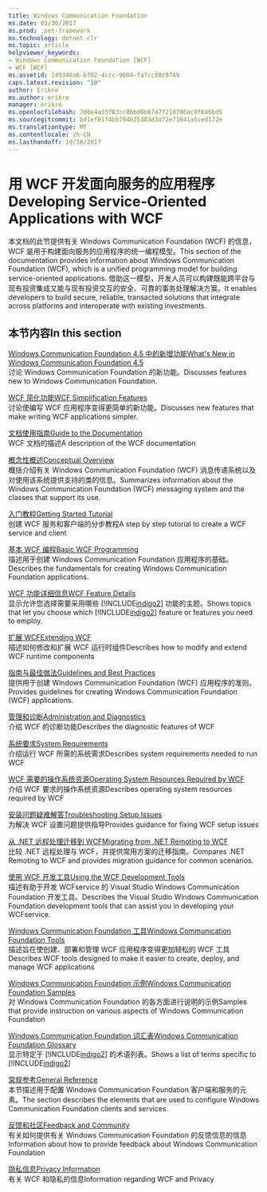 ```yaml
---
title: Windows Communication Foundation
ms.date: 03/30/2017
ms.prod: .net-framework
ms.technology: dotnet-clr
ms.topic: article
helpviewer_keywords:
- Windows Communication Foundation [WCF]
- WCF [WCF]
ms.assetid: 149348a6-bf82-4ccc-9604-fa7cc88c0749
caps.latest.revision: "10"
author: Erikre
ms.author: erikre
manager: erikre
ms.openlocfilehash: 7d0e4a33f83cc8bbd0b67a7f21d786ac9f646bd5
ms.sourcegitcommit: bd1ef61f4bb794b25383d3d72e71041a5ced172e
ms.translationtype: MT
ms.contentlocale: zh-CN
ms.lasthandoff: 10/18/2017
---
```

# <a name="developing-service-oriented-applications-with-wcf"></a><span data-ttu-id="e8f05-102">用 WCF 开发面向服务的应用程序</span><span class="sxs-lookup"><span data-stu-id="e8f05-102">Developing Service-Oriented Applications with WCF</span></span>
<span data-ttu-id="e8f05-103">本文档的此节提供有关 Windows Communication Foundation (WCF) 的信息，WCF 是用于构建面向服务的应用程序的统一编程模型。</span><span class="sxs-lookup"><span data-stu-id="e8f05-103">This section of the documentation provides information about Windows Communication Foundation (WCF), which is a unified programming model for building service-oriented applications.</span></span> <span data-ttu-id="e8f05-104">借助这一模型，开发人员可以构建既能跨平台与现有投资集成又能与现有投资交互的安全、可靠的事务处理解决方案。</span><span class="sxs-lookup"><span data-stu-id="e8f05-104">It enables developers to build secure, reliable, transacted solutions that integrate across platforms and interoperate with existing investments.</span></span>
 
## <a name="in-this-section"></a><span data-ttu-id="e8f05-105">本节内容</span><span class="sxs-lookup"><span data-stu-id="e8f05-105">In this section</span></span>  
 [<span data-ttu-id="e8f05-106">Windows Communication Foundation 4.5 中的新增功能</span><span class="sxs-lookup"><span data-stu-id="e8f05-106">What's New in Windows Communication Foundation 4.5</span></span>](../../../docs/framework/wcf/whats-new.md)  
 <span data-ttu-id="e8f05-107">讨论 Windows Communication Foundation 的新功能。</span><span class="sxs-lookup"><span data-stu-id="e8f05-107">Discusses features new to Windows Communication Foundation.</span></span>  
  
 [<span data-ttu-id="e8f05-108">WCF 简化功能</span><span class="sxs-lookup"><span data-stu-id="e8f05-108">WCF Simplification Features</span></span>](../../../docs/framework/wcf/wcf-simplification-features.md)  
 <span data-ttu-id="e8f05-109">讨论使编写 WCF 应用程序变得更简单的新功能。</span><span class="sxs-lookup"><span data-stu-id="e8f05-109">Discusses new features that make writing WCF applications simpler.</span></span>  
  
 [<span data-ttu-id="e8f05-110">文档使用指南</span><span class="sxs-lookup"><span data-stu-id="e8f05-110">Guide to the Documentation</span></span>](../../../docs/framework/wcf/guide-to-the-documentation.md)  
 <span data-ttu-id="e8f05-111">WCF 文档的描述</span><span class="sxs-lookup"><span data-stu-id="e8f05-111">A description of the WCF documentation</span></span>  
  
 [<span data-ttu-id="e8f05-112">概念性概述</span><span class="sxs-lookup"><span data-stu-id="e8f05-112">Conceptual Overview</span></span>](../../../docs/framework/wcf/conceptual-overview.md)  
 <span data-ttu-id="e8f05-113">概括介绍有关 Windows Communication Foundation (WCF) 消息传递系统以及对使用该系统提供支持的类的信息。</span><span class="sxs-lookup"><span data-stu-id="e8f05-113">Summarizes information about the Windows Communication Foundation (WCF) messaging system and the classes that support its use.</span></span>  
  
 [<span data-ttu-id="e8f05-114">入门教程</span><span class="sxs-lookup"><span data-stu-id="e8f05-114">Getting Started Tutorial</span></span>](../../../docs/framework/wcf/getting-started-tutorial.md)  
 <span data-ttu-id="e8f05-115">创建 WCF 服务和客户端的分步教程</span><span class="sxs-lookup"><span data-stu-id="e8f05-115">A step by step tutorial to create a WCF service and client</span></span>  
  
 [<span data-ttu-id="e8f05-116">基本 WCF 编程</span><span class="sxs-lookup"><span data-stu-id="e8f05-116">Basic WCF Programming</span></span>](../../../docs/framework/wcf/basic-wcf-programming.md)  
 <span data-ttu-id="e8f05-117">描述用于创建 Windows Communication Foundation 应用程序的基础。</span><span class="sxs-lookup"><span data-stu-id="e8f05-117">Describes the fundamentals for creating Windows Communication Foundation applications.</span></span>  
  
 [<span data-ttu-id="e8f05-118">WCF 功能详细信息</span><span class="sxs-lookup"><span data-stu-id="e8f05-118">WCF Feature Details</span></span>](../../../docs/framework/wcf/feature-details/index.md)  
 <span data-ttu-id="e8f05-119">显示允许您选择需要采用哪些 [!INCLUDE[indigo2](../../../includes/indigo2-md.md)] 功能的主题。</span><span class="sxs-lookup"><span data-stu-id="e8f05-119">Shows topics that let you choose which [!INCLUDE[indigo2](../../../includes/indigo2-md.md)] feature or features you need to employ.</span></span>  
  
 [<span data-ttu-id="e8f05-120">扩展 WCF</span><span class="sxs-lookup"><span data-stu-id="e8f05-120">Extending WCF</span></span>](../../../docs/framework/wcf/extending/extending-wcf.md)  
 <span data-ttu-id="e8f05-121">描述如何修改和扩展 WCF 运行时组件</span><span class="sxs-lookup"><span data-stu-id="e8f05-121">Describes how to modify and extend WCF runtime components</span></span>  
  
 [<span data-ttu-id="e8f05-122">指南与最佳做法</span><span class="sxs-lookup"><span data-stu-id="e8f05-122">Guidelines and Best Practices</span></span>](../../../docs/framework/wcf/guidelines-and-best-practices.md)  
 <span data-ttu-id="e8f05-123">提供用于创建 Windows Communication Foundation (WCF) 应用程序的准则。</span><span class="sxs-lookup"><span data-stu-id="e8f05-123">Provides guidelines for creating Windows Communication Foundation (WCF) applications.</span></span>  
  
 [<span data-ttu-id="e8f05-124">管理和诊断</span><span class="sxs-lookup"><span data-stu-id="e8f05-124">Administration and Diagnostics</span></span>](../../../docs/framework/wcf/diagnostics/index.md)  
 <span data-ttu-id="e8f05-125">介绍 WCF 的诊断功能</span><span class="sxs-lookup"><span data-stu-id="e8f05-125">Describes the diagnostic features of WCF</span></span>  
  
 [<span data-ttu-id="e8f05-126">系统要求</span><span class="sxs-lookup"><span data-stu-id="e8f05-126">System Requirements</span></span>](../../../docs/framework/wcf/wcf-system-requirements.md)  
 <span data-ttu-id="e8f05-127">介绍运行 WCF 所需的系统需求</span><span class="sxs-lookup"><span data-stu-id="e8f05-127">Describes system requirements needed to run WCF</span></span>  
  
 [<span data-ttu-id="e8f05-128">WCF 需要的操作系统资源</span><span class="sxs-lookup"><span data-stu-id="e8f05-128">Operating System Resources Required by WCF</span></span>](../../../docs/framework/wcf/operating-system-resources-required-by-wcf.md)  
 <span data-ttu-id="e8f05-129">介绍 WCF 要求的操作系统资源</span><span class="sxs-lookup"><span data-stu-id="e8f05-129">Describes operating system resources required by WCF</span></span>  
  
 [<span data-ttu-id="e8f05-130">安装问题疑难解答</span><span class="sxs-lookup"><span data-stu-id="e8f05-130">Troubleshooting Setup Issues</span></span>](../../../docs/framework/wcf/troubleshooting-setup-issues.md)  
 <span data-ttu-id="e8f05-131">为解决 WCF 设置问题提供指导</span><span class="sxs-lookup"><span data-stu-id="e8f05-131">Provides guidance for fixing WCF setup issues</span></span>  
  
 [<span data-ttu-id="e8f05-132">从 .NET 远程处理迁移到 WCF</span><span class="sxs-lookup"><span data-stu-id="e8f05-132">Migrating from .NET Remoting to WCF</span></span>](../../../docs/framework/wcf/migrating-from-net-remoting-to-wcf.md)  
 <span data-ttu-id="e8f05-133">比较 .NET 远程处理与 WCF，并提供常用方案的迁移指南。</span><span class="sxs-lookup"><span data-stu-id="e8f05-133">Compares .NET Remoting to WCF and provides migration guidance for common scenarios.</span></span>  
  
 [<span data-ttu-id="e8f05-134">使用 WCF 开发工具</span><span class="sxs-lookup"><span data-stu-id="e8f05-134">Using the WCF Development Tools</span></span>](../../../docs/framework/wcf/using-the-wcf-development-tools.md)  
 <span data-ttu-id="e8f05-135">描述有助于开发 WCFservice 的 Visual Studio Windows Communication Foundation 开发工具。</span><span class="sxs-lookup"><span data-stu-id="e8f05-135">Describes the Visual Studio Windows Communication Foundation development tools that can assist you in developing your WCFservice.</span></span>  
  
 [<span data-ttu-id="e8f05-136">Windows Communication Foundation 工具</span><span class="sxs-lookup"><span data-stu-id="e8f05-136">Windows Communication Foundation Tools</span></span>](../../../docs/framework/wcf/tools.md)  
 <span data-ttu-id="e8f05-137">描述旨在使创建、部署和管理 WCF 应用程序变得更加轻松的 WCF 工具</span><span class="sxs-lookup"><span data-stu-id="e8f05-137">Describes WCF tools designed to make it easier to create, deploy, and manage WCF applications</span></span>  
  
 [<span data-ttu-id="e8f05-138">Windows Communication Foundation 示例</span><span class="sxs-lookup"><span data-stu-id="e8f05-138">Windows Communication Foundation Samples</span></span>](../../../docs/framework/wcf/samples/index.md)  
 <span data-ttu-id="e8f05-139">对 Windows Communication Foundation 的各方面进行说明的示例</span><span class="sxs-lookup"><span data-stu-id="e8f05-139">Samples that provide instruction on various aspects of Windows Communication Foundation</span></span>  
  
 [<span data-ttu-id="e8f05-140">Windows Communication Foundation 词汇表</span><span class="sxs-lookup"><span data-stu-id="e8f05-140">Windows Communication Foundation Glossary</span></span>](../../../docs/framework/wcf/glossary.md)  
 <span data-ttu-id="e8f05-141">显示特定于 [!INCLUDE[indigo2](../../../includes/indigo2-md.md)] 的术语列表。</span><span class="sxs-lookup"><span data-stu-id="e8f05-141">Shows a list of terms specific to [!INCLUDE[indigo2](../../../includes/indigo2-md.md)]</span></span>  
  
 [<span data-ttu-id="e8f05-142">常规参考</span><span class="sxs-lookup"><span data-stu-id="e8f05-142">General Reference</span></span>](../../../docs/framework/wcf/general-reference.md)  
 <span data-ttu-id="e8f05-143">本节描述用于配置 Windows Communication Foundation 客户端和服务的元素。</span><span class="sxs-lookup"><span data-stu-id="e8f05-143">The section describes the elements that are used to configure Windows Communication Foundation clients and services.</span></span>  
  
 [<span data-ttu-id="e8f05-144">反馈和社区</span><span class="sxs-lookup"><span data-stu-id="e8f05-144">Feedback and Community</span></span>](../../../docs/framework/wcf/feedback-and-community.md)  
 <span data-ttu-id="e8f05-145">有关如何提供有关 Windows Communication Foundation 的反馈信息的信息</span><span class="sxs-lookup"><span data-stu-id="e8f05-145">Information about how to provide feedback about Windows Communication Foundation</span></span>  
  
 [<span data-ttu-id="e8f05-146">隐私信息</span><span class="sxs-lookup"><span data-stu-id="e8f05-146">Privacy Information</span></span>](../../../docs/framework/wcf/privacy-information.md)  
 <span data-ttu-id="e8f05-147">有关 WCF 和隐私的信息</span><span class="sxs-lookup"><span data-stu-id="e8f05-147">Information regarding WCF and Privacy</span></span>  
